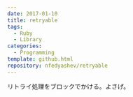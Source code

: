 ```yaml
---
date: 2017-01-10
title: retryable
tags:
  - Ruby
  - Library
categories:
  - Programming
template: github.html
repository: nfedyashev/retryable
---
```

リトライ処理をブロックでかける。よさげ。
